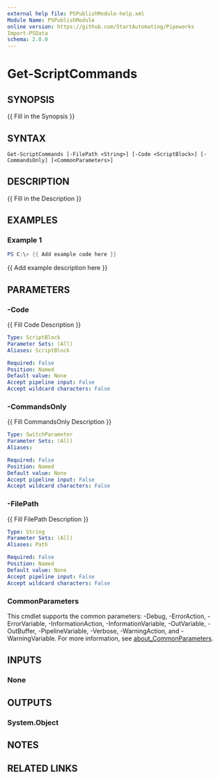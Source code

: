 ```yaml
---
external help file: PSPublishModule-help.xml
Module Name: PSPublishModule
online version: https://github.com/StartAutomating/Pipeworks
Import-PSData
schema: 2.0.0
---
```


# Get-ScriptCommands

## SYNOPSIS
{{ Fill in the Synopsis }}

## SYNTAX

```
Get-ScriptCommands [-FilePath <String>] [-Code <ScriptBlock>] [-CommandsOnly] [<CommonParameters>]
```

## DESCRIPTION
{{ Fill in the Description }}

## EXAMPLES

### Example 1
```powershell
PS C:\> {{ Add example code here }}
```

{{ Add example description here }}

## PARAMETERS

### -Code
{{ Fill Code Description }}

```yaml
Type: ScriptBlock
Parameter Sets: (All)
Aliases: ScriptBlock

Required: False
Position: Named
Default value: None
Accept pipeline input: False
Accept wildcard characters: False
```

### -CommandsOnly
{{ Fill CommandsOnly Description }}

```yaml
Type: SwitchParameter
Parameter Sets: (All)
Aliases:

Required: False
Position: Named
Default value: None
Accept pipeline input: False
Accept wildcard characters: False
```

### -FilePath
{{ Fill FilePath Description }}

```yaml
Type: String
Parameter Sets: (All)
Aliases: Path

Required: False
Position: Named
Default value: None
Accept pipeline input: False
Accept wildcard characters: False
```

### CommonParameters
This cmdlet supports the common parameters: -Debug, -ErrorAction, -ErrorVariable, -InformationAction, -InformationVariable, -OutVariable, -OutBuffer, -PipelineVariable, -Verbose, -WarningAction, and -WarningVariable. For more information, see [about_CommonParameters](http://go.microsoft.com/fwlink/?LinkID=113216).

## INPUTS

### None

## OUTPUTS

### System.Object
## NOTES

## RELATED LINKS
